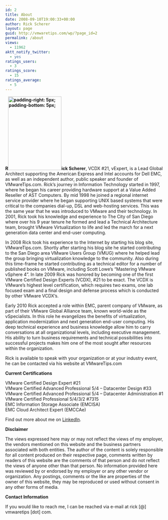 ```yaml
---
id: 2
title: About
date: 2008-09-10T19:00:33+00:00
author: Rick Scherer
layout: page
guid: http://vmwaretips.com/wp/?page_id=2
permalink: /about
views:
  - 11962
aktt_notify_twitter:
  - yes
ratings_users:
  - 3
ratings_score:
  - 15
ratings_average:
  - 5
---
```

<div>
  <p>
    <strong>R<img class="alignleft wp-image-3200" title="padding-right: 5px; padding-bottom: 5px;" src="http://vmwaretips.com/wp/wp-content/uploads/2008/09/dellrick.png" width="170" height="234" srcset="http://www.vmwaretips.com/wp/wp-content/uploads/2008/09/dellrick.png 960w, http://www.vmwaretips.com/wp/wp-content/uploads/2008/09/dellrick-218x300.png 218w, http://www.vmwaretips.com/wp/wp-content/uploads/2008/09/dellrick-768x1056.png 768w, http://www.vmwaretips.com/wp/wp-content/uploads/2008/09/dellrick-745x1024.png 745w" sizes="(max-width: 170px) 100vw, 170px" />ick Scherer</strong>, VCDX #21, vExpert, is a Lead Global Architect supporting the American Express and Intel accounts for Dell EMC, as well as an independent author, public speaker and founder of VMwareTips.com. Rick&#8217;s journey in Information Technology started in 1997, where he began his career providing hardware support at a Value Added Reseller of AST Computers. By mid 1998 he joined a regional internet service provider where he began supporting UNIX based systems that were critical to the companies dial-up, DSL and web-hosting services. This was the same year that he was introduced to VMware and their technology. In 2001, Rick took his knowledge and experience to The City of San Diego where over his 9 year tenure he formed and lead a Technical Architecture team, brought VMware Virtualization to life and led the march for a next generation data center and end-user computing.
  </p>

  <p>
    In 2008 Rick took his experience to the Internet by starting his blog site, VMwareTips.com. Shortly after starting his blog site he started contributing to the San Diego area VMware Users Group (VMUG) where he helped lead the group bringing virtualization knowledge to the community. Also during this time-frame he started contributing as a technical editor for a number of published books on VMware, including Scott Lowe&#8217;s &#8220;Mastering VMware vSphere 4&#8221;. In late 2009 Rick was honored by becoming one of the first VMware Certified Design Experts (VCDX), #21 to be exact. The VCDX is VMware&#8217;s highest level certification, which requires two exams, one lab focused exam and a final design and defense process which is conducted by other VMware VCDX&#8217;s.
  </p>

  <p>
    Early 2010 Rick accepted a role within EMC, parent company of VMware, as part of their VMware Global Alliance team, known world-wide as the vSpecialists. In this role he evangelizes the benefits of virtualization, application modernization and next generation end-user computing. His deep technical experience and business knowledge allow him to carry conversations at all organizational levels, including executive management. His ability to turn business requirements and technical possibilities into successful projects makes him one of the most sought after resources within the organization.
  </p>

  <p>
    Rick is available to speak with your organization or at your industry event, he can be contacted via his website at VMwareTips.com
  </p>

  <p>
    <strong>Current Certifications</strong>
  </p>
</div>

<div>
  VMware Certified Design Expert #21<br /> VMware Certified Advanced Professional 5/4 &#8211; Datacenter Design #33<br /> VMware Certified Advanced Professional 5/4 &#8211; Datacenter Administration #1<br /> VMware Certified Professional 5/4/3/2 #7315<br /> EMC Information Storage Associate (EMCISA)<br /> EMC Cloud Architect Expert (EMCCAe)
</div>

Find out more about me on <a href="http://www.linkedin.com/in/rickjscherer" target="_blank">LinkedIn</a>.

**Disclaimer**

<div>
  The views expressed here may or may not reflect the views of my employer, the vendors mentioned on this website and the business partners associated with both entities. The author of the content is solely responsible for all content produced on their respective page, comments written by readers of this website are the comments of that person and do not reflect the views of anyone other than that person. No information provided here was reviewed by or endorsed by my employer or any other vendor or organization. Any postings, comments or the like are properties of the owner of this website, they may be reproduced or used without consent in any other forms of media.
</div>

**Contact Information**

<div>
  If you would like to reach me, I can be reached via e-mail at rick [@] vmwaretips [dot] com.
</div>
